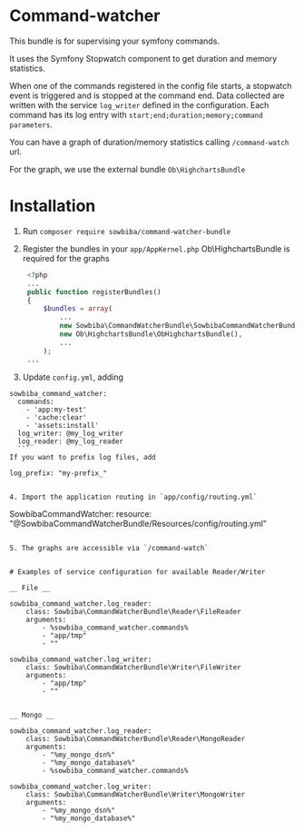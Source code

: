 # Command-watcher
This bundle is for supervising your symfony commands.

It uses the Symfony Stopwatch component to get duration and memory statistics.

When one of the commands registered in the config file starts, a stopwatch event is triggered and is stopped at the command end.
Data collected are written with the service `log_writer` defined in the configuration.
Each command has its log entry with `start;end;duration;memory;command parameters`.

You can have a graph of duration/memory statistics calling `/command-watch` url.

For the graph, we use the external bundle `Ob\HighchartsBundle`

# Installation

1. Run `composer require sowbiba/command-watcher-bundle`

2. Register the bundles in your `app/AppKernel.php`
Ob\HighchartsBundle is required for the graphs

   ``` php
    <?php
    ...
    public function registerBundles()
    {
        $bundles = array(
            ...
            new Sowbiba\CommandWatcherBundle\SowbibaCommandWatcherBundle(),
            new Ob\HighchartsBundle\ObHighchartsBundle(),
            ...
        );
    ...
   ```
3. Update `config.yml`, adding
  ```
  sowbiba_command_watcher:
    commands:
      - 'app:my-test'
      - 'cache:clear'
      - 'assets:install'
    log_writer: @my_log_writer
    log_reader: @my_log_reader
    ```
  If you want to prefix log files, add
  ```
    log_prefix: "my-prefix_"
  ```
  
4. Import the application routing in `app/config/routing.yml`
```
SowbibaCommandWatcher:
    resource: "@SowbibaCommandWatcherBundle/Resources/config/routing.yml"
```

5. The graphs are accessible via `/command-watch`


# Examples of service configuration for available Reader/Writer

__ File __

```
    sowbiba_command_watcher.log_reader:
        class: Sowbiba\CommandWatcherBundle\Reader\FileReader
        arguments:
            - %sowbiba_command_watcher.commands%
            - "app/tmp"
            - ""

    sowbiba_command_watcher.log_writer:
        class: Sowbiba\CommandWatcherBundle\Writer\FileWriter
        arguments:
            - "app/tmp"
            - ""
```

__ Mongo __

```
    sowbiba_command_watcher.log_reader:
        class: Sowbiba\CommandWatcherBundle\Reader\MongoReader
        arguments:
            - "%my_mongo_dsn%"
            - "%my_mongo_database%"
            - %sowbiba_command_watcher.commands%

    sowbiba_command_watcher.log_writer:
        class: Sowbiba\CommandWatcherBundle\Writer\MongoWriter
        arguments:
            - "%my_mongo_dsn%"
            - "%my_mongo_database%"
```
